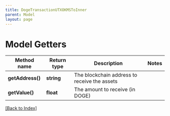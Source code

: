 ```yaml
---
title: DogeTransactionUTXOKMSToInner
parent: Model
layout: page
---
```


# Model Getters

Method name | Return type | Description | Notes
------------ | ------------- | ------------- | -------------
**getAddress()** | **string** | The blockchain address to receive the assets |
**getValue()** | **float** | The amount to receive (in DOGE) |

[[Back to Index]](../index.md)
